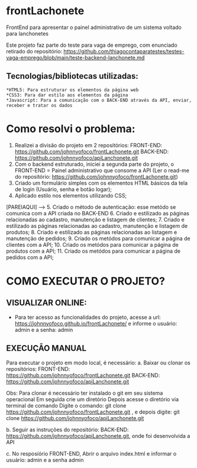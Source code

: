 # frontLachonete
FrontEnd para apresentar o painel administrativo de um sistema voltado para lanchonetes

Este projeto faz parte do teste para vaga de emprego, com enunciado retirado do repositório: https://github.com/thiagocontaparatestes/testes-vaga-emprego/blob/main/teste-backend-lanchonete.md

## Tecnologias/bibliotecas utilizadas:
    *HTML5: Para estruturar os elementos da página web
    *CSS3: Para dar estilo aos elementos da página
    *Javascript: Para a comunicação com o BACK-END através da API, enviar, receber e tratar os dados 
    
# Como resolvi o problema:
1. Realizei a divisão do projeto em 2 repositórios:
   FRONT-END: https://github.com/johnnyofoco/frontLachonete.git
   BACK-END: https://github.com/johnnyofoco/apiLanchonete.git
2. Com o backend estruturado, iniciei a segunda parte do projeto, o FRONT-END = Painel administrativo que consome a API (Ler o read-me do repositório: https://github.com/johnnyofoco/frontLachonete.git)
3. Criado um formulário simples com os elementos HTML básicos da tela de login (Usuário, senha e botão logar);
4. Aplicado estilo nos elementos utilizando CSS;

[PAREIAQUI] -->
5. Criado o método de autenticação: esse metódo se comunica com a API criada no BACK-END
6. Criado e estilizado as páginas relacionadas ao cadastro, manutenção e listagem de clientes;
7. Criado e estilizado as páginas relacionadas ao cadastro, manutenção e listagem de produtos;
8. Criado e estilizado as páginas relacionadas ao listagem e manutenção de pedidos;
9. Criado os metódos para comunicar a página de clientes com a API;
10. Criado os metódos para comunicar a página de produtos com a API;
11. Criado os metódos para comunicar a página de pedidos com a API;

# COMO EXECUTAR O PROJETO?

## VISUALIZAR ONLINE:
 * Para ter acesso as funcionalidades do projeto, acesse a url: https://johnnyofoco.github.io/frontLachonete/ e informe o usuário: admin e a senha: admin

## EXECUÇÃO MANUAL
Para executar o projeto em modo local, é necessário:
 a. Baixar ou clonar os repositórios:
    FRONT-END: https://github.com/johnnyofoco/frontLachonete.git 
    BACK-END: https://github.com/johnnyofoco/apiLanchonete.git
 
Obs: Para clonar é necessário ter instalado o git em seu sistema operacional
     Em seguida crie um diretório
     Depois acesse o diretório via terminal de comando
     Digite o comando: git clone https://github.com/johnnyofoco/frontLachonete.git , e depois digite: git clone https://github.com/johnnyofoco/apiLanchonete.git

 b. Seguir as instruções do repositório: BACK-END: https://github.com/johnnyofoco/apiLanchonete.git, onde foi desenvolvida a API

 c. No resposíório FRONT-END, Abrir o arquivo index.html e informar o usuário: admin e a senha admin
